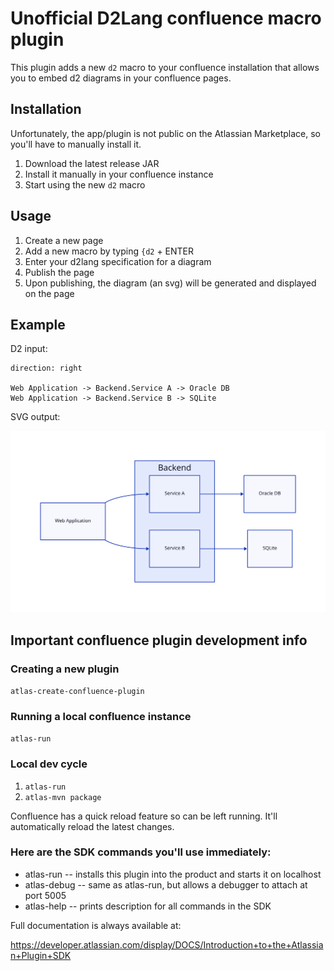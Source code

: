 # Unofficial D2Lang confluence macro plugin

This plugin adds a new `d2` macro to your confluence installation that allows you to embed d2 diagrams in your confluence pages.


## Installation

Unfortunately, the app/plugin is not public on the Atlassian Marketplace, so you'll have to manually install it.

1. Download the latest release JAR
2. Install it manually in your confluence instance
3. Start using the new `d2` macro

## Usage

1. Create a new page
2. Add a new macro by typing `{d2` + ENTER
3. Enter your d2lang specification for a diagram
4. Publish the page
5. Upon publishing, the diagram (an svg) will be generated and displayed on the page

## Example

D2 input:

```
direction: right

Web Application -> Backend.Service A -> Oracle DB
Web Application -> Backend.Service B -> SQLite
```

SVG output:

![Example diagram](./example.svg)

## Important confluence plugin development info

### Creating a new plugin

`atlas-create-confluence-plugin`

### Running a local confluence instance

`atlas-run`

### Local dev cycle

1. `atlas-run`
2. `atlas-mvn package`

Confluence has a quick reload feature so can be left running. It'll automatically reload the latest changes.

### Here are the SDK commands you'll use immediately:

* atlas-run   -- installs this plugin into the product and starts it on localhost
* atlas-debug -- same as atlas-run, but allows a debugger to attach at port 5005
* atlas-help  -- prints description for all commands in the SDK

Full documentation is always available at:

https://developer.atlassian.com/display/DOCS/Introduction+to+the+Atlassian+Plugin+SDK

